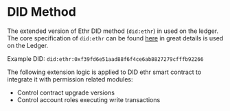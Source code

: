 # DID Method

The extended version of Ethr DID method (`did:ethr`) in used on the ledger.
The core specification of `did:ethr` can be found [here](https://github.com/decentralized-identity/ethr-did-resolver/blob/master/doc/did-method-spec.md) in great details is used on the Ledger.

Example DID: `did:ethr:0xf39fd6e51aad88f6f4ce6ab8827279cfffb92266`

The following extension logic is applied to DID ethr smart contract to integrate it with permission related modules:
* Control contract upgrade versions
* Control account roles executing write transactions
